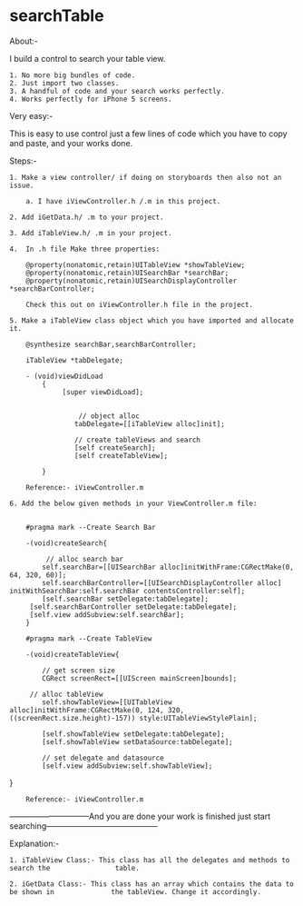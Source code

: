 searchTable
===========

About:-

I build a control to search your table view.

	1. No more big bundles of code.
	2. Just import two classes.
	3. A handful of code and your search works perfectly.
	4. Works perfectly for iPhone 5 screens.

Very easy:-

This is easy to use control just a few lines of code which you have to copy and paste, and your works done.

Steps:-

	1. Make a view controller/ if doing on storyboards then also not an issue.
		
		a. I have iViewController.h /.m in this project.  
	
	2. Add iGetData.h/ .m to your project.

	3. Add iTableView.h/ .m in your project.

	4.  In .h file Make three properties:
		
		@property(nonatomic,retain)UITableView *showTableView;
		@property(nonatomic,retain)UISearchBar *searchBar;
		@property(nonatomic,retain)UISearchDisplayController *searchBarController;

		Check this out on iViewController.h file in the project.

	5. Make a iTableView class object which you have imported and allocate it.

		@synthesize searchBar,searchBarController;

		iTableView *tabDelegate;

		- (void)viewDidLoad
			{
   				 [super viewDidLoad];
    
    
    				 // object alloc
    				tabDelegate=[[iTableView alloc]init];
    
    				// create tableViews and search
    				[self createSearch];
    				[self createTableView];

			}

		Reference:- iViewController.m

	6. Add the below given methods in your ViewController.m file:

	
		#pragma mark --Create Search Bar

		-(void)createSearch{
    
   			 // alloc search bar
    		self.searchBar=[[UISearchBar alloc]initWithFrame:CGRectMake(0, 64, 320, 60)];
    		self.searchBarController=[[UISearchDisplayController alloc] 				initWithSearchBar:self.searchBar contentsController:self];
    		[self.searchBar setDelegate:tabDelegate];
   		 [self.searchBarController setDelegate:tabDelegate];
   		 [self.view addSubview:self.searchBar];
		}

		#pragma mark --Create TableView

		-(void)createTableView{
    
    		// get screen size
    		CGRect screenRect=[[UIScreen mainScreen]bounds];
    
   		 // alloc tableView
    		self.showTableView=[[UITableView alloc]initWithFrame:CGRectMake(0, 124, 320,((screenRect.size.height)-157)) style:UITableViewStylePlain];
    
    		[self.showTableView setDelegate:tabDelegate];
    		[self.showTableView setDataSource:tabDelegate];
    
    		// set delegate and datasource
    		[self.view addSubview:self.showTableView];
}


		Reference:- iViewController.m

——————————And you are done your work is finished just start searching——————————————

Explanation:- 

	1. iTableView Class:- This class has all the delegates and methods to search the 				table. 

	2. iGetData Class:- This class has an array which contains the data to be shown in 				the tableView. Change it accordingly.
